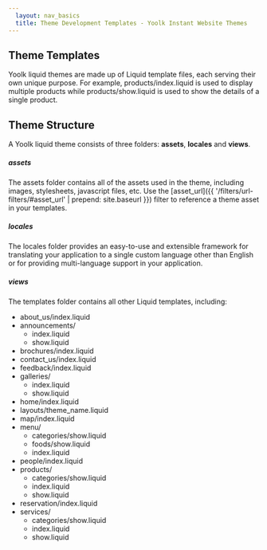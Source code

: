 ```yaml
---
  layout: nav_basics
  title: Theme Development Templates - Yoolk Instant Website Themes
---
```


<h2 class="section-title">Theme Templates</h2>

Yoolk liquid themes are made up of Liquid template files, each serving their own unique purpose. For example, products/index.liquid is used to display multiple products while products/show.liquid is used to show the details of a single product.

<h2 class="tags">Theme Structure</h2>

A Yoolk liquid theme consists of three folders: __assets__, __locales__ and __views__.

<h5 class="sub-section-title">assets</h5>

The assets folder contains all of the assets used in the theme, including images, stylesheets, javascript files, etc. Use the [asset_url]({{ '/filters/url-filters/#asset_url' | prepend: site.baseurl }}) filter to reference a theme asset in your templates.

<h5 class="sub-section-title">locales</h5>
The locales folder provides an easy-to-use and extensible framework for translating your application to a single custom language other than English or for providing multi-language support in your application.

<h5 class="sub-section-title">views</h5>
The templates folder contains all other Liquid templates, including:

* about_us/index.liquid
* announcements/
  * index.liquid
  * show.liquid
* brochures/index.liquid
* contact_us/index.liquid
* feedback/index.liquid
* galleries/
  * index.liquid
  * show.liquid
* home/index.liquid
* layouts/theme_name.liquid
* map/index.liquid
* menu/
  * categories/show.liquid
  * foods/show.liquid
  * index.liquid
* people/index.liquid
* products/
  * categories/show.liquid
  * index.liquid
  * show.liquid
* reservation/index.liquid
* services/
  * categories/show.liquid
  * index.liquid
  * show.liquid